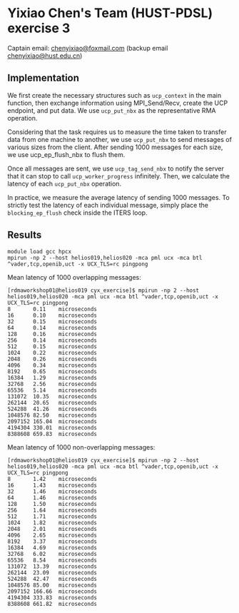 # Yixiao Chen's Team (HUST-PDSL) exercise 3

Captain email: chenyixiao@foxmail.com (backup email chenyixiao@hust.edu.cn)

## Implementation

We first create the necessary structures such as `ucp_context` in the main function, then exchange information using MPI_Send/Recv, create the UCP endpoint, and put data. We use `ucp_put_nbx` as the representative RMA operation.

Considering that the task requires us to measure the time taken to transfer data from one machine to another, we use `ucp_put_nbx` to send messages of various sizes from the client. After sending 1000 messages for each size, we use ucp_ep_flush_nbx to flush them.

Once all messages are sent, we use `ucp_tag_send_nbx` to notify the server that it can stop to call `ucp_worker_progress` infinitely. Then, we calculate the latency of each `ucp_put_nbx` operation.

In practice, we measure the average latency of sending 1000 messages. To strictly test the latency of each individual message, simply place the `blocking_ep_flush` check inside the ITERS loop.

## Results

```
module load gcc hpcx
mpirun -np 2 --host helios019,helios020 -mca pml ucx -mca btl ^vader,tcp,openib,uct -x UCX_TLS=rc pingpong
```

Mean latency of 1000 overlapping messages:

```
[rdmaworkshop01@helios019 cyx_exercise]$ mpirun -np 2 --host helios019,helios020 -mca pml ucx -mca btl ^vader,tcp,openib,uct -x UCX_TLS=rc pingpong
8       0.11    microseconds
16      0.10    microseconds
32      0.15    microseconds
64      0.14    microseconds
128     0.16    microseconds
256     0.14    microseconds
512     0.15    microseconds
1024    0.22    microseconds
2048    0.26    microseconds
4096    0.34    microseconds
8192    0.65    microseconds
16384   1.29    microseconds
32768   2.56    microseconds
65536   5.14    microseconds
131072  10.35   microseconds
262144  20.65   microseconds
524288  41.26   microseconds
1048576 82.50   microseconds
2097152 165.04  microseconds
4194304 330.01  microseconds
8388608 659.83  microseconds
```

Mean latency of 1000 non-overlapping messages:

```
[rdmaworkshop01@helios019 cyx_exercise]$ mpirun -np 2 --host helios019,helios020 -mca pml ucx -mca btl ^vader,tcp,openib,uct -x UCX_TLS=rc pingpong
8       1.42    microseconds
16      1.43    microseconds
32      1.46    microseconds
64      1.46    microseconds
128     1.50    microseconds
256     1.64    microseconds
512     1.71    microseconds
1024    1.82    microseconds
2048    2.01    microseconds
4096    2.65    microseconds
8192    3.37    microseconds
16384   4.69    microseconds
32768   6.02    microseconds
65536   8.54    microseconds
131072  13.39   microseconds
262144  23.09   microseconds
524288  42.47   microseconds
1048576 85.00   microseconds
2097152 166.66  microseconds
4194304 333.83  microseconds
8388608 661.82  microseconds
```